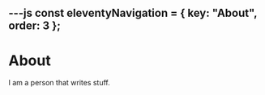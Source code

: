 ---js
const eleventyNavigation = {
	key: "About",
	order: 3
};
---
# About

I am a person that writes stuff.
